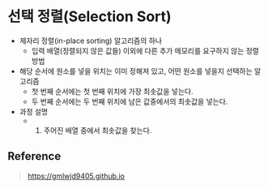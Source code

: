 # 선택 정렬(Selection Sort)

- 제자리 정렬(in-place sorting) 알고리즘의 하나
  - 입력 배열(정렬되지 않은 값들) 이외에 다른 추가 메모리를 요구하지 않는 정렬 방법
- 해당 순서에 원소를 넣을 위치는 이미 정해져 있고, 어떤 원소를 넣을지 선택하는 알고리즘
  - 첫 번째 순서에는 첫 번째 위치에 가장 최솟값을 넣는다.
  - 두 번째 순서에는 두 번째 위치에 남은 값중에서의 최솟값을 넣는다.
- 과정 설명
  - 1. 주어진 배열 중에서 최솟값을 찾는다.

## Reference

> https://gmlwjd9405.github.io
